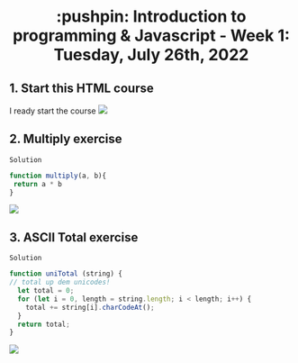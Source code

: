 <h1 align="center">:pushpin: Introduction to programming & Javascript - Week 1: Tuesday, July 26th, 2022</h1>
<h2>1. Start this HTML course</h2>
I ready start the course
<img src="https://i.ibb.co/1X6sS5z/imagen-2022-08-01-153757999.png">
<h2>2. Multiply exercise</h2>

`Solution`
```javascript
function multiply(a, b){
 return a * b
}
```
<img src="https://i.ibb.co/jJ1C2Gq/imagen-2022-08-01-154305196.png">
<h2>3. ASCII Total exercise</h2>

`Solution`
```javascript
function uniTotal (string) {
// total up dem unicodes!
  let total = 0;
  for (let i = 0, length = string.length; i < length; i++) {
    total += string[i].charCodeAt();
  }
  return total;
}
```
<img src="https://i.ibb.co/t2nxDcK/imagen-2022-08-01-160258696.png">
